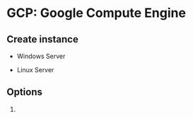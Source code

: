 # GCP: Google Compute Engine

## Create instance

- Windows Server

- Linux Server




## Options

1. 
